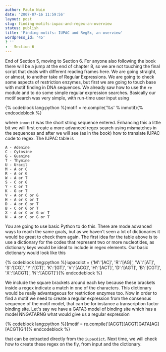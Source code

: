 ```yaml
---
author: Paulo Nuin
date: '2007-07-16 11:59:56'
layout: post
slug: finding-motifs-iupac-and-regex-an-overview
status: publish
title: 'Finding motifs: IUPAC and RegEx, an overview'
wordpress_id: '45'
? ''
: - Section 6
---
```


End of Section 5, moving to Section 6. For anyone also following the
book there will be a jump at the end of chapter 8, so we are not
touching the final script that deals with different reading frames here.
We are going straight, or almost, to another take of Regular
Expressions. We are going to check some aspects of restriction enzymes,
but first we are going to touch base with motif finding in DNA
sequences. We already saw how to use the `re` module and to do some
simple regular expression searches. Basically our motif search was very
simple, with run-time user input using 

{% codeblock lang:python %}motif = re.compile('%s' % inmotif){% endcodeblock %} 

where `inmotif` was the short string sequence entered. Enhancing this a little
bit we will first create a more advanced regex search using mismatches
in the sequences and after we will see (as in the book) how to translate
IUPAC code to regex. The IUPAC table is 

	A - Adenine 
	C - Cytosine 
	G - Guanine 
	T - Thymine 
	U - Uracil 
	M - A or C 
	R - A or G 
	W - A or T 
	S - C or G 
	Y - C or T 
	K - G or T 
	V - A or C or G 
	H - A or C or T 
	D - A or G or T
	B - C or G or T 
	X - A or C or G or T 
	N - A or C or G or T 
	
You are going
to use basic Python to do this. There are mode advanced ways to reach
the same goals, but as we haven't seen a lot of dictionaries it would be
great to check them again. The first idea for the table above is to use
a dictionary for the codes that represent two or more nucleotides, as
dictionary keys would be ideal to include in regex elements. Our basic
dictionary would look like this 

{% codeblock lang:python %}iupacdict = {'M':'[AC]', 'R':'[AG]', 'W':'[AT]', 'S':'[CG]', 'Y':'[CT]',
'K':'[GT]', 'V':'[ACG]', 'H':'[ACT]', 'D':'[AGT]', 'B':'[CGT]', 'X':'[ACGT]', 'N':'[ACGT]'}{% endcodeblock %} 

We include the square brackets
around each key because these brackets inside a regex indicate a match
in one of the characters. This dictionary would be really advantageous
for restriction enzymes too. Now in order to find a motif we need to
create a regular expression from the consensus sequence of the motif
model, that can be for instance a transcription factor binding site.
Let's say we have a GATA3 model of binding site which has a model
NNGATARNG what would give us a regular expression 

{% codeblock lang:python %}]motif = re.compile('[ACGT][ACGT]GATA[AG][ACGT]G'){% endcodeblock %}

that can be extracted directly from the `iupacdict`. Next time, we will check how to
create these regex on the fly, from input and the dictionary.
